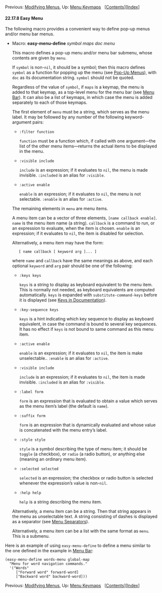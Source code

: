 <!-- This is the GNU Emacs Lisp Reference Manual
corresponding to Emacs version 27.2.

Copyright (C) 1990-1996, 1998-2021 Free Software Foundation,
Inc.

Permission is granted to copy, distribute and/or modify this document
under the terms of the GNU Free Documentation License, Version 1.3 or
any later version published by the Free Software Foundation; with the
Invariant Sections being "GNU General Public License," with the
Front-Cover Texts being "A GNU Manual," and with the Back-Cover
Texts as in (a) below.  A copy of the license is included in the
section entitled "GNU Free Documentation License."

(a) The FSF's Back-Cover Text is: "You have the freedom to copy and
modify this GNU manual.  Buying copies from the FSF supports it in
developing GNU and promoting software freedom." -->

<!-- Created by GNU Texinfo 6.7, http://www.gnu.org/software/texinfo/ -->

Previous: [Modifying Menus](Modifying-Menus.html), Up: [Menu Keymaps](Menu-Keymaps.html)   \[[Contents](index.html#SEC_Contents "Table of contents")]\[[Index](Index.html "Index")]

#### 22.17.8 Easy Menu

The following macro provides a convenient way to define pop-up menus and/or menu bar menus.

*   Macro: **easy-menu-define** *symbol maps doc menu*

    This macro defines a pop-up menu and/or menu bar submenu, whose contents are given by `menu`.

    If `symbol` is non-`nil`, it should be a symbol; then this macro defines `symbol` as a function for popping up the menu (see [Pop-Up Menus](Pop_002dUp-Menus.html)), with `doc` as its documentation string. `symbol` should not be quoted.

    Regardless of the value of `symbol`, if `maps` is a keymap, the menu is added to that keymap, as a top-level menu for the menu bar (see [Menu Bar](Menu-Bar.html)). It can also be a list of keymaps, in which case the menu is added separately to each of those keymaps.

    The first element of `menu` must be a string, which serves as the menu label. It may be followed by any number of the following keyword-argument pairs:

    *   `:filter function`

        `function` must be a function which, if called with one argument—the list of the other menu items—returns the actual items to be displayed in the menu.

    *   `:visible include`

        `include` is an expression; if it evaluates to `nil`, the menu is made invisible. `:included` is an alias for `:visible`.

    *   `:active enable`

        `enable` is an expression; if it evaluates to `nil`, the menu is not selectable. `:enable` is an alias for `:active`.

    The remaining elements in `menu` are menu items.

    A menu item can be a vector of three elements, `[name callback enable]`. `name` is the menu item name (a string). `callback` is a command to run, or an expression to evaluate, when the item is chosen. `enable` is an expression; if it evaluates to `nil`, the item is disabled for selection.

    Alternatively, a menu item may have the form:

           [ name callback [ keyword arg ]... ]

    where `name` and `callback` have the same meanings as above, and each optional `keyword` and `arg` pair should be one of the following:

    *   `:keys keys`

        `keys` is a string to display as keyboard equivalent to the menu item. This is normally not needed, as keyboard equivalents are computed automatically. `keys` is expanded with `substitute-command-keys` before it is displayed (see [Keys in Documentation](Keys-in-Documentation.html)).

    *   `:key-sequence keys`

        `keys` is a hint indicating which key sequence to display as keyboard equivalent, in case the command is bound to several key sequences. It has no effect if `keys` is not bound to same command as this menu item.

    *   `:active enable`

        `enable` is an expression; if it evaluates to `nil`, the item is make unselectable.. `:enable` is an alias for `:active`.

    *   `:visible include`

        `include` is an expression; if it evaluates to `nil`, the item is made invisible. `:included` is an alias for `:visible`.

    *   `:label form`

        `form` is an expression that is evaluated to obtain a value which serves as the menu item’s label (the default is `name`).

    *   `:suffix form`

        `form` is an expression that is dynamically evaluated and whose value is concatenated with the menu entry’s label.

    *   `:style style`

        `style` is a symbol describing the type of menu item; it should be `toggle` (a checkbox), or `radio` (a radio button), or anything else (meaning an ordinary menu item).

    *   `:selected selected`

        `selected` is an expression; the checkbox or radio button is selected whenever the expression’s value is non-`nil`.

    *   `:help help`

        `help` is a string describing the menu item.

    Alternatively, a menu item can be a string. Then that string appears in the menu as unselectable text. A string consisting of dashes is displayed as a separator (see [Menu Separators](Menu-Separators.html)).

    Alternatively, a menu item can be a list with the same format as `menu`. This is a submenu.

Here is an example of using `easy-menu-define` to define a menu similar to the one defined in the example in [Menu Bar](Menu-Bar.html):

    (easy-menu-define words-menu global-map
      "Menu for word navigation commands."
      '("Words"
         ["Forward word" forward-word]
         ["Backward word" backward-word]))

Previous: [Modifying Menus](Modifying-Menus.html), Up: [Menu Keymaps](Menu-Keymaps.html)   \[[Contents](index.html#SEC_Contents "Table of contents")]\[[Index](Index.html "Index")]
